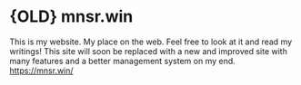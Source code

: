 # {OLD} mnsr.win

This is my website. My place on the web. Feel free to look at it and read my writings! This site will soon be replaced with a new and improved site with many features and a better management system on my end. https://mnsr.win/
